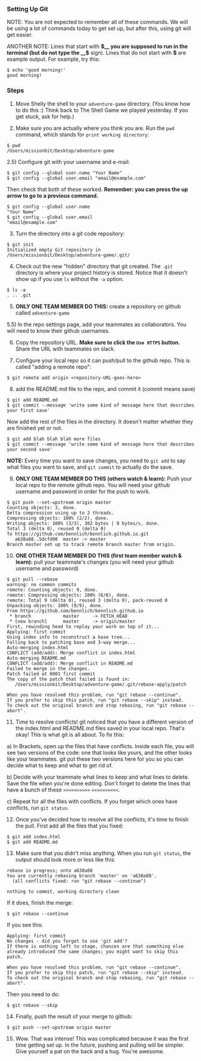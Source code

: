 ### Setting Up Git
NOTE: You are not expected to remember all of these commands. We will be using a lot of commands today to get set up, but after this, using git will get easier.

ANOTHER NOTE: Lines that start with __$__ you are supposed to run in the terminal (but do not type the __$__ sign). Lines that do not start with __$__ are example output. For example, try this:
```
$ echo 'good morning!'
good morning!
```

### Steps

1) Move Shelly the shell to your `adventure-game` directory. (You know how to do this :) Think back to The Shell Game we played yesterday. If you get stuck, ask for help.)

2) Make sure you are actually where you think you are. Run the `pwd` command, which stands for `print working directory`:
```
$ pwd
/Users/missionbit/Desktop/adventure-game
```

2.5) Configure git with your username and e-mail:
```
$ git config --global user.name "Your Name"
$ git config --global user.email "email@example.com"
```
Then check that both of these worked. __Remember: you can press the up arrow to go to a previous command.__
```
$ git config --global user.name
"Your Name"
$ git config --global user.email
"email@example.com"
```

3) Turn the directory into a git code repository:
```
$ git init
Initialized empty Git repository in /Users/missionbit/Desktop/adventure-game/.git/
```
4) Check out the new "hidden" directory that git created. The `.git` directory is where your project history is stored. Notice that it doesn't show up if you use `ls` without the `-a` option.
```
$ ls -a
. .. .git
```

5) __ONLY ONE TEAM MEMBER DO THIS:__ create a repository on github called `adventure-game`

5.5) In the repo settings page, add your teammates as collaborators. You will need to know their github usernames.

6) Copy the repository URL. __Make sure to click the `Use HTTPS` button.__ Share the URL with teammates on slack.

7) Configure your local repo so it can push/pull to the github repo. This is called "adding a remote repo":
```
$ git remote add origin <repository-URL-goes-here>
```

8) add the README.md file to the repo, and commit it (commit means save)
```
$ git add README.md
$ git commit --message 'write some kind of message here that describes your first save'
```
Now add the rest of the files in the directory. It doesn't matter whether they are finished yet or not.
```
$ git add blah blah blah more files
$ git commit --message 'write some kind of message here that describes your second save'
```
__NOTE:__ Every time you want to save changes, you need to `git add` to say what files you want to save, and `git commit` to actually do the save.

9) __ONLY ONE TEAM MEMBER DO THIS (others watch & learn):__ Push your local repo to the remote github repo. You will need your github username and password in order for the push to work.
```
$ git push --set-upstream origin master
Counting objects: 3, done.
Delta compression using up to 2 threads.
Compressing objects: 100% (2/2), done.
Writing objects: 100% (3/3), 302 bytes | 0 bytes/s, done.
Total 3 (delta 0), reused 0 (delta 0)
To https://github.com/bennlich/bennlich.github.io.git
   a638a08..5dcfd00  master -> master
Branch master set up to track remote branch master from origin.
```

10) __ONE OTHER TEAM MEMBER DO THIS (first team member watch & learn):__ pull your teammate's changes (you will need your github username and password)
```
$ git pull --rebase
warning: no common commits
remote: Counting objects: 9, done.
remote: Compressing objects: 100% (6/6), done.
remote: Total 9 (delta 0), reused 3 (delta 0), pack-reused 0
Unpacking objects: 100% (9/9), done.
From https://github.com/bennlich/bennlich.github.io
 * branch            master     -> FETCH_HEAD
 * [new branch]      master     -> origin/master
First, rewinding head to replay your work on top of it...
Applying: first commit
Using index info to reconstruct a base tree...
Falling back to patching base and 3-way merge...
Auto-merging index.html
CONFLICT (add/add): Merge conflict in index.html
Auto-merging README.md
CONFLICT (add/add): Merge conflict in README.md
Failed to merge in the changes.
Patch failed at 0001 first commit
The copy of the patch that failed is found in:
   /Users/missionbit/Desktop/adventure-game/.git/rebase-apply/patch

When you have resolved this problem, run "git rebase --continue".
If you prefer to skip this patch, run "git rebase --skip" instead.
To check out the original branch and stop rebasing, run "git rebase --abort".

```

11) Time to resolve conflicts! git noticed that you have a different version of the index.html and README.md files saved in your local repo. That's okay! This is what git is all about. To fix this:
    
  a) In Brackets, open up the files that have conflicts. Inside each file, you will see two versions of the code: one that looks like yours, and the other looks like your teammates. git put these two versions here for you so you can decide what to keep and what to get rid of.
    
  b) Decide with your teammate what lines to keep and what lines to delete. Save the file when you're done editing. Don't forget to delete the lines that have a bunch of these `>>>>>>>>>>` `<<<<<<<<<<`.
    
  c) Repeat for all the files with conflicts. If you forget which ones have conflicts, run `git status`.

12) Once you've decided how to resolve all the conflicts, it's time to finish the pull. First add all the files that you fixed:
```
$ git add index.html
$ git add README.md
```

13) Make sure that you didn't miss anything. When you run `git status`, the output should look more or less like this:
```
rebase in progress; onto a638a08
You are currently rebasing branch 'master' on 'a638a08'.
  (all conflicts fixed: run "git rebase --continue")

nothing to commit, working directory clean
```
If it does, finish the merge:
```
$ git rebase --continue
```
If you see this:
```
Applying: first commit
No changes - did you forget to use 'git add'?
If there is nothing left to stage, chances are that something else
already introduced the same changes; you might want to skip this patch.

When you have resolved this problem, run "git rebase --continue".
If you prefer to skip this patch, run "git rebase --skip" instead.
To check out the original branch and stop rebasing, run "git rebase --abort".
```
Then you need to do:
```
$ git rebase --skip
```

14) Finally, push the result of your merge to github:
```
$ git push --set-upstream origin master
```

15) Wow. That was intense! This was complicated because it was the first time getting set up. In the future, pushing and pulling will be simpler. Give yourself a pat on the back and a hug. You're awesome.

